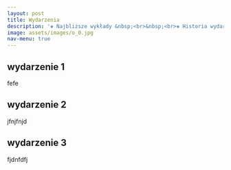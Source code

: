 ```yaml
---
layout: post
title: Wydarzenia
description: '❖ Najbliższe wykłady &nbsp;<br>&nbsp;<br>❖ Historia wydarzeń &nbsp;'
image: assets/images/o_0.jpg
nav-menu: true
---
```




## wydarzenie 1
fefe
## wydarzenie 2
jfnjfnjd
## wydarzenie 3
fjdnfdfj
